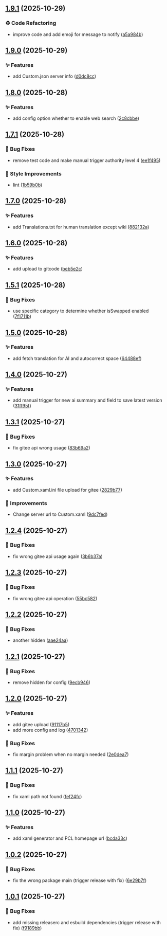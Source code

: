 ## [1.9.1](https://github.com/pynickle/koishi-plugin-minecraft-notifier/compare/v1.9.0...v1.9.1) (2025-10-29)

### ♻️ Code Refactoring

* improve code and add emoji for message to notify ([a5a984b](https://github.com/pynickle/koishi-plugin-minecraft-notifier/commit/a5a984bd75c9e4792cdbaebef6e11c634d0fdf8d))

## [1.9.0](https://github.com/pynickle/koishi-plugin-minecraft-notifier/compare/v1.8.0...v1.9.0) (2025-10-29)

### ✨ Features

* add Custom.json server info ([d0dc8cc](https://github.com/pynickle/koishi-plugin-minecraft-notifier/commit/d0dc8ccee8520ad664614361671b288c8876e573))

## [1.8.0](https://github.com/pynickle/koishi-plugin-minecraft-notifier/compare/v1.7.1...v1.8.0) (2025-10-28)

### ✨ Features

* add config option whether to enable web search ([2c8cbbe](https://github.com/pynickle/koishi-plugin-minecraft-notifier/commit/2c8cbbe72eb62ee94b577903190e9a5b604188cb))

## [1.7.1](https://github.com/pynickle/koishi-plugin-minecraft-notifier/compare/v1.7.0...v1.7.1) (2025-10-28)

### 🐛 Bug Fixes

* remove test code and make manual trigger authority level 4 ([ee1f495](https://github.com/pynickle/koishi-plugin-minecraft-notifier/commit/ee1f495e9a6dd2c2337e5d62edd63c342593ab56))

### 💄 Style Improvements

* lint ([1b59b0b](https://github.com/pynickle/koishi-plugin-minecraft-notifier/commit/1b59b0b133eb7beeeb6786088cb51f0ec826ca4e))

## [1.7.0](https://github.com/pynickle/koishi-plugin-minecraft-notifier/compare/v1.6.0...v1.7.0) (2025-10-28)

### ✨ Features

* add Translations.txt for human translation except wiki ([882132a](https://github.com/pynickle/koishi-plugin-minecraft-notifier/commit/882132aa8d012fdd10521ab4f3f17143fda4ec6f))

## [1.6.0](https://github.com/pynickle/koishi-plugin-minecraft-notifier/compare/v1.5.1...v1.6.0) (2025-10-28)

### ✨ Features

* add upload to gitcode ([beb5e2c](https://github.com/pynickle/koishi-plugin-minecraft-notifier/commit/beb5e2cacaec15370a2affbb8f027db3f6bb808b))

## [1.5.1](https://github.com/pynickle/koishi-plugin-minecraft-notifier/compare/v1.5.0...v1.5.1) (2025-10-28)

### 🐛 Bug Fixes

* use specific category to determine whether isSwapped enabled ([7f1711b](https://github.com/pynickle/koishi-plugin-minecraft-notifier/commit/7f1711bdf942b0c4c563a0e776d30a5ff00f5b1a))

## [1.5.0](https://github.com/pynickle/koishi-plugin-minecraft-notifier/compare/v1.4.0...v1.5.0) (2025-10-28)

### ✨ Features

* add fetch translation for AI and autocorrect space ([64488ef](https://github.com/pynickle/koishi-plugin-minecraft-notifier/commit/64488ef975b38c350c10dfd451de5d857cdb35bd))

## [1.4.0](https://github.com/pynickle/koishi-plugin-minecraft-notifier/compare/v1.3.1...v1.4.0) (2025-10-27)

### ✨ Features

* add manual trigger for new ai summary and field to save latest version ([31ff95f](https://github.com/pynickle/koishi-plugin-minecraft-notifier/commit/31ff95f34e0bd9eba9368ebc3c6e77cbb0693980))

## [1.3.1](https://github.com/pynickle/koishi-plugin-minecraft-notifier/compare/v1.3.0...v1.3.1) (2025-10-27)

### 🐛 Bug Fixes

* fix gitee api wrong usage ([83b69a2](https://github.com/pynickle/koishi-plugin-minecraft-notifier/commit/83b69a2cb61576160737c6dd3fbde24936c5611a))

## [1.3.0](https://github.com/pynickle/koishi-plugin-minecraft-notifier/compare/v1.2.4...v1.3.0) (2025-10-27)

### ✨ Features

* add Custom.xaml.ini file upload for gitee ([2829b77](https://github.com/pynickle/koishi-plugin-minecraft-notifier/commit/2829b777f35603e39c51afc519b8bb1370f84430))

### 🚀 Improvements

* Change server url to Custom.xaml ([9dc7fed](https://github.com/pynickle/koishi-plugin-minecraft-notifier/commit/9dc7fed088be7fa1a5df9e9af6df97e2dadb976e))

## [1.2.4](https://github.com/pynickle/koishi-plugin-minecraft-notifier/compare/v1.2.3...v1.2.4) (2025-10-27)

### 🐛 Bug Fixes

* fix wrong gitee api usage again ([3b6b37a](https://github.com/pynickle/koishi-plugin-minecraft-notifier/commit/3b6b37a916b50a5b538f40ef5cb4e6eeb7994038))

## [1.2.3](https://github.com/pynickle/koishi-plugin-minecraft-notifier/compare/v1.2.2...v1.2.3) (2025-10-27)

### 🐛 Bug Fixes

* fix wrong gitee api operation ([55bc582](https://github.com/pynickle/koishi-plugin-minecraft-notifier/commit/55bc582430e43dd45a74cb177bf737de31ff7218))

## [1.2.2](https://github.com/pynickle/koishi-plugin-minecraft-notifier/compare/v1.2.1...v1.2.2) (2025-10-27)

### 🐛 Bug Fixes

* another hidden ([aae24aa](https://github.com/pynickle/koishi-plugin-minecraft-notifier/commit/aae24aab7656ba0598cd1f0694d1bd79d0b55f8c))

## [1.2.1](https://github.com/pynickle/koishi-plugin-minecraft-notifier/compare/v1.2.0...v1.2.1) (2025-10-27)

### 🐛 Bug Fixes

* remove hidden for config ([9ecb946](https://github.com/pynickle/koishi-plugin-minecraft-notifier/commit/9ecb94632d347b2032289ddb99e4de6ff67ad3ce))

## [1.2.0](https://github.com/pynickle/koishi-plugin-minecraft-notifier/compare/v1.1.1...v1.2.0) (2025-10-27)

### ✨ Features

* add gitee upload ([91117b5](https://github.com/pynickle/koishi-plugin-minecraft-notifier/commit/91117b5729566b0922400cf1472d605d259bd4d6))
* add more config and log ([4701342](https://github.com/pynickle/koishi-plugin-minecraft-notifier/commit/47013426e81bbc27668bd22c1754afd8cb099798))

### 🐛 Bug Fixes

* fix margin problem when no margin needed ([2e0dea7](https://github.com/pynickle/koishi-plugin-minecraft-notifier/commit/2e0dea74699656ea31bcbc301bbc52c6bb54c8f1))

## [1.1.1](https://github.com/pynickle/koishi-plugin-minecraft-notifier/compare/v1.1.0...v1.1.1) (2025-10-27)

### 🐛 Bug Fixes

* fix xaml path not found ([fef24fc](https://github.com/pynickle/koishi-plugin-minecraft-notifier/commit/fef24fcf0eebab2786c147a2fe159166cafa8dad))

## [1.1.0](https://github.com/pynickle/koishi-plugin-minecraft-notifier/compare/v1.0.2...v1.1.0) (2025-10-27)

### ✨ Features

* add xaml generator and PCL homepage url ([bcda33c](https://github.com/pynickle/koishi-plugin-minecraft-notifier/commit/bcda33ca73e373970a18c96d31bf3e46194ea43d))

## [1.0.2](https://github.com/pynickle/koishi-plugin-minecraft-notifier/compare/v1.0.1...v1.0.2) (2025-10-27)

### 🐛 Bug Fixes

* fix the wrong package main (trigger release with fix) ([6e29b7f](https://github.com/pynickle/koishi-plugin-minecraft-notifier/commit/6e29b7f75f1a6c291e4015b310447defce0a8e27))

## [1.0.1](https://github.com/pynickle/koishi-plugin-minecraft-notifier/compare/v1.0.0...v1.0.1) (2025-10-27)

### 🐛 Bug Fixes

* add missing releaserc and esbuild dependencies (trigger release with fix) ([f9189bb](https://github.com/pynickle/koishi-plugin-minecraft-notifier/commit/f9189bb255135b83904122922ae00d8717c0447b))
